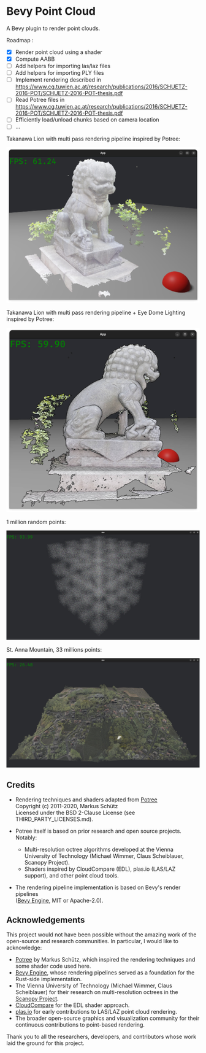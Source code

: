 # Bevy Point Cloud

A Bevy plugin to render point clouds.

Roadmap :

- [x] Render point cloud using a shader
- [x] Compute AABB
- [ ] Add helpers for importing las/laz files 
- [ ] Add helpers for importing PLY files
- [ ] Implement rendering described in https://www.cg.tuwien.ac.at/research/publications/2016/SCHUETZ-2016-POT/SCHUETZ-2016-POT-thesis.pdf 
- [ ] Read Potree files in https://www.cg.tuwien.ac.at/research/publications/2016/SCHUETZ-2016-POT/SCHUETZ-2016-POT-thesis.pdf
- [ ] Efficiently load/unload chunks based on camera location
- [ ] ...

Takanawa Lion with multi pass rendering pipeline inspired by Potree:

![Lion Takanawa](screenshots/lion_takanawa.copc.jpg)

Takanawa Lion with multi pass rendering pipeline + Eye Dome Lighting inspired by Potree:

![Lion Takanawa](screenshots/lion_takanawa.copc-edl.jpg)



1 million random points:

![1 million random points](screenshots/random_points.jpg)

St. Anna Mountain, 33 millions points:

![St. Anna Mountain, 33 millions points](screenshots/G_Sw_Anny.jpg)


## Credits

- Rendering techniques and shaders adapted from [Potree](https://github.com/potree/potree)  
  Copyright (c) 2011-2020, Markus Schütz  
  Licensed under the BSD 2-Clause License (see THIRD_PARTY_LICENSES.md).

- Potree itself is based on prior research and open source projects.  
  Notably:
    - Multi-resolution octree algorithms developed at the Vienna University of Technology (Michael Wimmer, Claus Scheiblauer, Scanopy Project).
    - Shaders inspired by CloudCompare (EDL), plas.io (LAS/LAZ support), and other point cloud tools.

- The rendering pipeline implementation is based on Bevy's render pipelines  
  ([Bevy Engine](https://bevyengine.org), MIT or Apache-2.0).

## Acknowledgements

This project would not have been possible without the amazing work of the open-source
and research communities. In particular, I would like to acknowledge:

- [Potree](https://github.com/potree/potree) by Markus Schütz, which inspired the
  rendering techniques and some shader code used here.
- [Bevy Engine](https://bevyengine.org), whose rendering pipelines served as a
  foundation for the Rust-side implementation.
- The Vienna University of Technology (Michael Wimmer, Claus Scheiblauer) for their
  research on multi-resolution octrees in the [Scanopy Project](http://www.cg.tuwien.ac.at/research/projects/Scanopy/).
- [CloudCompare](http://www.danielgm.net/cc/) for the EDL shader approach.
- [plas.io](http://plas.io/) for early contributions to LAS/LAZ point cloud rendering.
- The broader open-source graphics and visualization community for their continuous
  contributions to point-based rendering.

Thank you to all the researchers, developers, and contributors whose work laid the
ground for this project.
